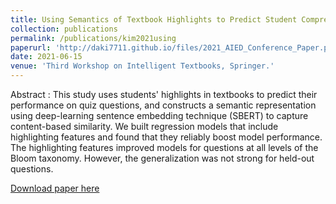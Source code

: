 ```yaml
---
title: Using Semantics of Textbook Highlights to Predict Student Comprehension and Knowledge Retention
collection: publications
permalink: /publications/kim2021using
paperurl: 'http://daki7711.github.io/files/2021_AIED_Conference_Paper.pdf'
date: 2021-06-15
venue: 'Third Workshop on Intelligent Textbooks, Springer.'
---
```


Abstract : This study uses students' highlights in textbooks to predict their performance on quiz questions, and constructs a semantic representation using deep-learning sentence embedding technique (SBERT) to capture content-based similarity. We built regression models that include highlighting features and found that they reliably boost model performance. The highlighting features improved models for questions at all levels of the Bloom taxonomy. However, the generalization was not strong for held-out questions.

[Download paper here](http://daki7711.github.io/files/2021_AIED_Conference_Paper.pdf)
